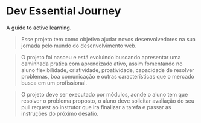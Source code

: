 # Dev Essential Journey
A guide to active learning.

 > Esse projeto tem como objetivo ajudar novos desenvolvedores na sua jornada pelo mundo do desenvolvimento web.

 > O projeto foi nasceu e está evoluindo buscando apresentar uma caminhada pratica com aprendizado ativo, assim fomentando no aluno flexibilidade, criatividade, proatividade, capacidade de resolver problemas, boa comunicação e outras características que o mercado busca em um profissional.

 > O projeto deve ser executado por módulos, aonde o aluno tem que resolver o problema proposto, o aluno deve solicitar avaliação do seu pull request  ao instrutor que ira finalizar a tarefa e passar as instruções do próximo desafio.
